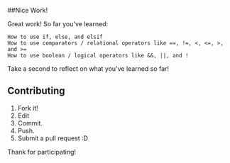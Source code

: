##Nice Work!

Great work! So far you've learned:

    How to use if, else, and elsif
    How to use comparators / relational operators like ==, !=, <, <=, >, and >=
    How to use boolean / logical operators like &&, ||, and !

Take a second to reflect on what you've learned so far!




## Contributing

1. Fork it!
2. Edit
3. Commit.
4. Push.
5. Submit a pull request :D

Thank for participating!